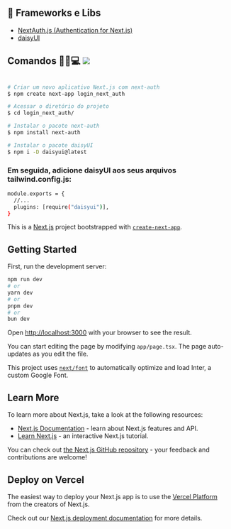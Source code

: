 
## 🔮 **Frameworks e Libs**

- [NextAuth.js (Authentication for Next.js)](https://next-auth.js.org/)
- [daisyUI](https://daisyui.com/)


## Comandos 👨‍💻💻  <img src="https://img.shields.io/badge/GIT-E44C30?style=for-the-badge&logo=git&logoColor=white"/>
```bash

# Criar um novo aplicativo Next.js com next-auth
$ npm create next-app login_next_auth

# Acessar o diretório do projeto
$ cd login_next_auth/

# Instalar o pacote next-auth
$ npm install next-auth

# Instalar o pacote daisyUI
$ npm i -D daisyui@latest

```

###  Em seguida, adicione daisyUI aos seus arquivos tailwind.config.js:
```bash
module.exports = {
  //...
  plugins: [require("daisyui")],
}
```


This is a [Next.js](https://nextjs.org/) project bootstrapped with [`create-next-app`](https://github.com/vercel/next.js/tree/canary/packages/create-next-app).

## Getting Started

First, run the development server:

```bash
npm run dev
# or
yarn dev
# or
pnpm dev
# or
bun dev
```

Open [http://localhost:3000](http://localhost:3000) with your browser to see the result.

You can start editing the page by modifying `app/page.tsx`. The page auto-updates as you edit the file.

This project uses [`next/font`](https://nextjs.org/docs/basic-features/font-optimization) to automatically optimize and load Inter, a custom Google Font.

## Learn More

To learn more about Next.js, take a look at the following resources:

- [Next.js Documentation](https://nextjs.org/docs) - learn about Next.js features and API.
- [Learn Next.js](https://nextjs.org/learn) - an interactive Next.js tutorial.

You can check out [the Next.js GitHub repository](https://github.com/vercel/next.js/) - your feedback and contributions are welcome!

## Deploy on Vercel

The easiest way to deploy your Next.js app is to use the [Vercel Platform](https://vercel.com/new?utm_medium=default-template&filter=next.js&utm_source=create-next-app&utm_campaign=create-next-app-readme) from the creators of Next.js.

Check out our [Next.js deployment documentation](https://nextjs.org/docs/deployment) for more details.
